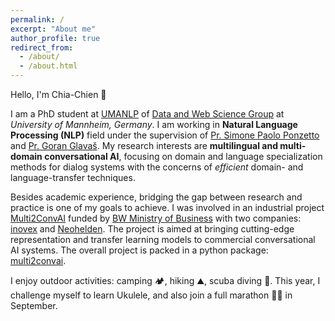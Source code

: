 ```yaml
---
permalink: /
excerpt: "About me"
author_profile: true
redirect_from: 
  - /about/
  - /about.html
---
```


Hello, I'm Chia-Chien :wave:

I am a PhD student at [UMANLP](https://www.uni-mannheim.de/dws/research/focus-groups/natural-language-processing-and-information-retrieval-prof-ponzetto/) of [Data and Web Science Group](https://www.uni-mannheim.de/dws/) at <em>University of Mannheim, Germany</em>. I am working in **Natural Language Processing (NLP)** field under the supervision of [Pr. Simone Paolo Ponzetto](https://www.uni-mannheim.de/dws/people/professors/prof-dr-simone-paolo-ponzetto/) and [Pr. Goran Glavaš](https://sites.google.com/view/goranglavas). My research interests are **multilingual and multi-domain conversational AI**, focusing on domain and language specialization methods for dialog systems with the concerns of *efficient* domain- and language-transfer techniques. 

Besides academic experience, bridging the gap between research and practice is one of my goals to achieve. I was involved in an industrial project [Multi2ConvAI](https://sites.google.com/inovex.de/multi2conv/) funded by [BW Ministry of Business](https://wm.baden-wuerttemberg.de/de/startseite/) with two companies: [inovex](https://www.inovex.de/de/) and [Neohelden](https://neohelden.com/). The project is aimed at bringing cutting-edge representation and transfer learning models to commercial conversational AI systems. The overall project is packed in a python package: [multi2convai](https://github.com/chiachienhung/multi2convai).
    
I enjoy outdoor activities: camping :camping:, hiking :mountain:, scuba diving :diving_mask:. This year, I challenge myself to learn Ukulele, and also join a full marathon :running_woman: in September.
